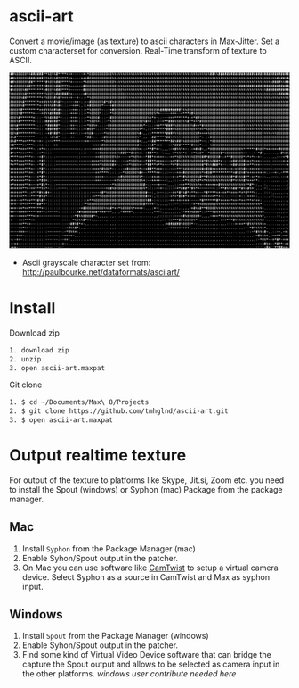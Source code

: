 # ascii-art

Convert a movie/image (as texture) to ascii characters in Max-Jitter. Set a custom characterset for conversion. Real-Time transform of texture to ASCII.

![screenshot](media/screenshot1.png)

- Ascii grayscale character set from: http://paulbourke.net/dataformats/asciiart/

# Install

Download zip
```
1. download zip
2. unzip
3. open ascii-art.maxpat
```
Git clone
```
1. $ cd ~/Documents/Max\ 8/Projects
2. $ git clone https://github.com/tmhglnd/ascii-art.git
3. $ open ascii-art.maxpat
```

# Output realtime texture

For output of the texture to platforms like Skype, Jit.si, Zoom etc. you need to install the Spout (windows) or Syphon (mac) Package from the package manager.

## Mac

1. Install `Syphon` from the Package Manager (mac)
2. Enable Syhon/Spout output in the patcher.
3. On Mac you can use software like [CamTwist](http://camtwiststudio.com/download/) to setup a virtual camera device. Select Syphon as a source in CamTwist and Max as syphon input.

## Windows

1. Install `Spout` from the Package Manager (windows)
2. Enable Syhon/Spout output in the patcher.
3. Find some kind of Virtual Video Device software that can bridge the capture the Spout output and allows to be selected as camera input in the other platforms. *windows user contribute needed here*